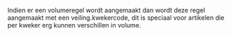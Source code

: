 Indien er een volumeregel wordt aangemaakt dan wordt deze regel aangemaakt met een veiling.kwekercode, dit is speciaal voor artikelen die per kweker erg kunnen verschillen in volume.